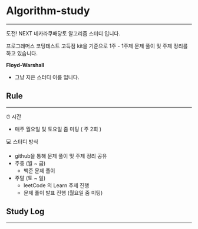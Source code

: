 # Algorithm-study
---
도전! NEXT 네카라쿠배당토 알고리즘 스터디 입니다. 

프로그래머스 코딩테스트 고득점 kit을 기준으로 1주 - 1주제 문제 풀이 및 주제 정리를 하고 있습니다.

**Floyd-Warshall**
- 그냥 지은 스터디 이름 입니다.


## Rule 
---
⏰ 시간
- 매주 월요일 및 토요일 줌 미팅 ( 주 2회 )

💻 스터디 방식
- github을 통해 문제 풀이 및 주제 정리 공유
- 주중 (월 ~ 금)
    - 백준 문제 풀이
- 주말 (토 ~ 일)
    - leetCode 의 Learn 주제 진행
    - 문제 풀이 발표 진행 (월요일 줌 미팅)

## Study Log
---
